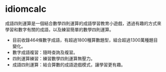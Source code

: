 # idiomcalc

成語四則運算是一個結合數學四則運算的成語學習教育小遊戲，透過有趣的方式來學習和數字有關的成語，以及練習簡單的數學四則運算。

* 目前收錄464條數字成語，有超過1800種算數題型，組合超過1300萬種題目變化。
* 數字成語複習：隨時查詢及複習。
* 四則運算練習：練習數學四則運算無壓力。
* 成語四則運算：結合算數的成語遊戲模式，讓學習更有趣。
